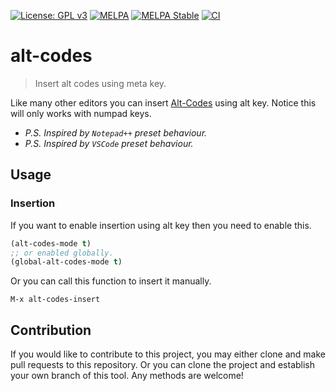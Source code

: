 [![License: GPL v3](https://img.shields.io/badge/License-GPL%20v3-blue.svg)](https://www.gnu.org/licenses/gpl-3.0)
[![MELPA](https://melpa.org/packages/alt-codes-badge.svg)](https://melpa.org/#/alt-codes)
[![MELPA Stable](https://stable.melpa.org/packages/alt-codes-badge.svg)](https://stable.melpa.org/#/alt-codes)
[![CI](https://github.com/jcs-elpa/alt-codes/actions/workflows/test.yml/badge.svg)](https://github.com/jcs-elpa/alt-codes/actions/workflows/test.yml)

# alt-codes
> Insert alt codes using meta key.

Like many other editors you can insert [Alt-Codes](https://www.alt-codes.net/) 
using alt key. Notice this will only works with numpad keys.

* *P.S. Inspired by `Notepad++` preset behaviour.*
* *P.S. Inspired by `VSCode` preset behaviour.*

## Usage

### Insertion

If you want to enable insertion using alt key then you need to enable this.

```el
(alt-codes-mode t)
;; or enabled globally.
(global-alt-codes-mode t)
```

Or you can call this function to insert it manually.

```
M-x alt-codes-insert
```

## Contribution

If you would like to contribute to this project, you may either 
clone and make pull requests to this repository. Or you can 
clone the project and establish your own branch of this tool. 
Any methods are welcome!
